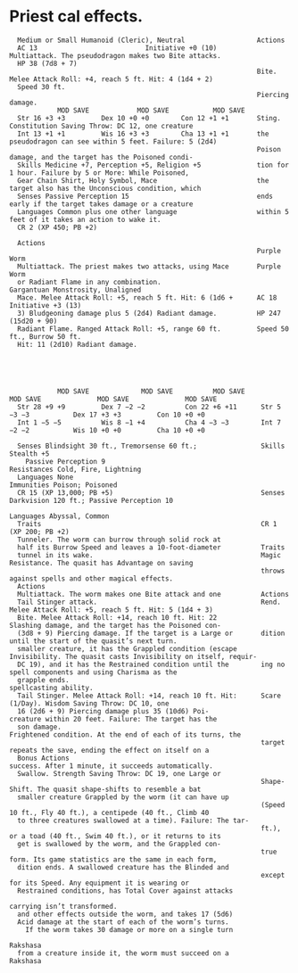 # Priest                                                      cal effects.

      Medium or Small Humanoid (Cleric), Neutral                  Actions
      AC 13                           Initiative +0 (10)                Multiattack. The pseudodragon makes two Bite attacks.
      HP 38 (7d8 + 7)
                                                                  Bite. Melee Attack Roll: +4, reach 5 ft. Hit: 4 (1d4 + 2)
      Speed 30 ft.
                                                                  Piercing damage.
                MOD SAVE            MOD SAVE           MOD SAVE
      Str 16 +3 +3         Dex 10 +0 +0        Con 12 +1 +1       Sting. Constitution Saving Throw: DC 12, one creature
      Int 13 +1 +1         Wis 16 +3 +3        Cha 13 +1 +1       the pseudodragon can see within 5 feet. Failure: 5 (2d4)
                                                                  Poison damage, and the target has the Poisoned condi-
      Skills Medicine +7, Perception +5, Religion +5              tion for 1 hour. Failure by 5 or More: While Poisoned,
      Gear Chain Shirt, Holy Symbol, Mace                         the target also has the Unconscious condition, which
      Senses Passive Perception 15                                ends early if the target takes damage or a creature
      Languages Common plus one other language                    within 5 feet of it takes an action to wake it.
      CR 2 (XP 450; PB +2)

      Actions
                                                                  Purple Worm
      Multiattack. The priest makes two attacks, using Mace       Purple Worm
      or Radiant Flame in any combination.                        Gargantuan Monstrosity, Unaligned
      Mace. Melee Attack Roll: +5, reach 5 ft. Hit: 6 (1d6 +      AC 18                             Initiative +3 (13)
      3) Bludgeoning damage plus 5 (2d4) Radiant damage.          HP 247 (15d20 + 90)
      Radiant Flame. Ranged Attack Roll: +5, range 60 ft.         Speed 50 ft., Burrow 50 ft.
      Hit: 11 (2d10) Radiant damage.





                MOD SAVE             MOD SAVE          MOD SAVE              MOD SAVE              MOD SAVE              MOD SAVE
      Str 28 +9 +9         Dex 7 −2 −2          Con 22 +6 +11      Str 5 −3 −3           Dex 17 +3 +3         Con 10 +0 +0
      Int 1 −5 −5          Wis 8 −1 +4          Cha 4 −3 −3        Int 7 −2 −2           Wis 10 +0 +0         Cha 10 +0 +0

      Senses Blindsight 30 ft., Tremorsense 60 ft.;                Skills Stealth +5
        Passive Perception 9                                       Resistances Cold, Fire, Lightning
      Languages None                                               Immunities Poison; Poisoned
      CR 15 (XP 13,000; PB +5)                                     Senses Darkvision 120 ft.; Passive Perception 10
                                                                   Languages Abyssal, Common
      Traits                                                       CR 1 (XP 200; PB +2)
      Tunneler. The worm can burrow through solid rock at
      half its Burrow Speed and leaves a 10-foot-diameter          Traits
      tunnel in its wake.                                          Magic Resistance. The quasit has Advantage on saving
                                                                   throws against spells and other magical effects.
      Actions
      Multiattack. The worm makes one Bite attack and one          Actions
      Tail Stinger attack.                                         Rend. Melee Attack Roll: +5, reach 5 ft. Hit: 5 (1d4 + 3)
      Bite. Melee Attack Roll: +14, reach 10 ft. Hit: 22           Slashing damage, and the target has the Poisoned con-
      (3d8 + 9) Piercing damage. If the target is a Large or       dition until the start of the quasit’s next turn.
      smaller creature, it has the Grappled condition (escape      Invisibility. The quasit casts Invisibility on itself, requir-
      DC 19), and it has the Restrained condition until the        ing no spell components and using Charisma as the
      grapple ends.                                                spellcasting ability.
      Tail Stinger. Melee Attack Roll: +14, reach 10 ft. Hit:      Scare (1/Day). Wisdom Saving Throw: DC 10, one
      16 (2d6 + 9) Piercing damage plus 35 (10d6) Poi-             creature within 20 feet. Failure: The target has the
      son damage.                                                  Frightened condition. At the end of each of its turns, the
                                                                   target repeats the save, ending the effect on itself on a
      Bonus Actions                                                success. After 1 minute, it succeeds automatically.
      Swallow. Strength Saving Throw: DC 19, one Large or
                                                                   Shape-Shift. The quasit shape-shifts to resemble a bat
      smaller creature Grappled by the worm (it can have up
                                                                   (Speed 10 ft., Fly 40 ft.), a centipede (40 ft., Climb 40
      to three creatures swallowed at a time). Failure: The tar-
                                                                   ft.), or a toad (40 ft., Swim 40 ft.), or it returns to its
      get is swallowed by the worm, and the Grappled con-
                                                                   true form. Its game statistics are the same in each form,
      dition ends. A swallowed creature has the Blinded and
                                                                   except for its Speed. Any equipment it is wearing or
      Restrained conditions, has Total Cover against attacks
                                                                   carrying isn’t transformed.
      and other effects outside the worm, and takes 17 (5d6)
      Acid damage at the start of each of the worm’s turns.
        If the worm takes 30 damage or more on a single turn
                                                                   Rakshasa
      from a creature inside it, the worm must succeed on a        Rakshasa

